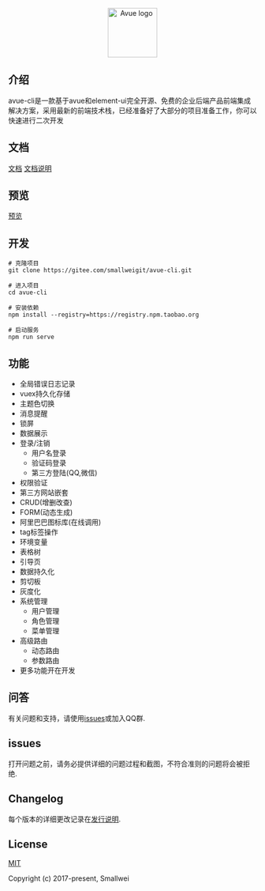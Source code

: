 
<p align="center"><a href="https://avue.top" target="_blank" rel="noopener noreferrer"><img width="100" src="https://gitee.com/smallweigit/avue/raw/master/static/images/logo.jpg" alt="Avue logo"></a></p>

## 介绍

avue-cli是一款基于avue和element-ui完全开源、免费的企业后端产品前端集成解决方案，采用最新的前端技术栈，已经准备好了大部分的项目准备工作，你可以快速进行二次开发

## 文档

[文档](https://www.kancloud.cn/smallwei/avue/579870)
[文档说明](https://avuex.avue.top/#/doc/docs)

## 预览

[预览](cli2.avue.top)

## 开发

```
# 克隆项目
git clone https://gitee.com/smallweigit/avue-cli.git

# 进入项目
cd avue-cli

# 安装依赖
npm install --registry=https://registry.npm.taobao.org

# 启动服务
npm run serve

```
## 功能
- 全局错误日志记录
- vuex持久化存储
- 主题色切换
- 消息提醒
- 锁屏
- 数据展示
- 登录/注销
  - 用户名登录
  - 验证码登录
  - 第三方登陆(QQ,微信)
- 权限验证
- 第三方网站嵌套
- CRUD(增删改查)
- FORM(动态生成)
- 阿里巴巴图标库(在线调用)
- tag标签操作
- 环境变量
- 表格树
- 引导页
- 数据持久化
- 剪切板
- 灰度化
- 系统管理
  - 用户管理
  - 角色管理
  - 菜单管理
- 高级路由
  - 动态路由
  - 参数路由
- 更多功能开在开发

## 问答

有关问题和支持，请使用[issues](https://gitee.com/smallweigit/avue-cli/issues)或加入QQ群.

## issues

打开问题之前，请务必提供详细的问题过程和截图，不符合准则的问题将会被拒绝.

## Changelog

每个版本的详细更改记录在[发行说明](https://gitee.com/smallweigit/avue-cli/releases).

## License

[MIT](http://opensource.org/licenses/MIT)

Copyright (c) 2017-present, Smallwei
